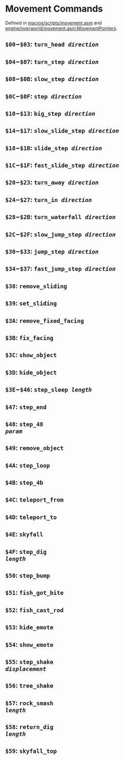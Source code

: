 # Movement Commands

Defined in [macros/scripts/movement.asm](/macros/scripts/movement.asm) and [engine/overworld/movement.asm:MovementPointers](/engine/overworld/movement.asm).


## `$00`−`$03`: <code>turn_head <i>direction</i></code>

## `$04`−`$07`: <code>turn_step <i>direction</i></code>

## `$08`−`$0B`: <code>slow_step <i>direction</i></code>

## `$0C`−`$0F`: <code>step <i>direction</i></code>

## `$10`−`$13`: <code>big_step <i>direction</i></code>

## `$14`−`$17`: <code>slow_slide_step <i>direction</i></code>

## `$18`−`$1B`: <code>slide_step <i>direction</i></code>

## `$1C`−`$1F`: <code>fast_slide_step <i>direction</i></code>

## `$20`−`$23`: <code>turn_away <i>direction</i></code>

## `$24`−`$27`: <code>turn_in <i>direction</i></code>

## `$28`−`$2B`: <code>turn_waterfall <i>direction</i></code>

## `$2C`−`$2F`: <code>slow_jump_step <i>direction</i></code>

## `$30`−`$33`: <code>jump_step <i>direction</i></code>

## `$34`−`$37`: <code>fast_jump_step <i>direction</i></code>

## `$38`: `remove_sliding`

## `$39`: `set_sliding`

## `$3A`: `remove_fixed_facing`

## `$3B`: `fix_facing`

## `$3C`: `show_object`

## `$3D`: `hide_object`

## `$3E`−`$46`: <code>step_sleep <i>length</i></code>

## `$47`: `step_end`

## `$48`: <code>step_48 <i>param</i></code>

## `$49`: `remove_object`

## `$4A`: `step_loop`

## `$4B`: `step_4b`

## `$4C`: `teleport_from`

## `$4D`: `teleport_to`

## `$4E`: `skyfall`

## `$4F`: <code>step_dig <i>length</i></code>

## `$50`: `step_bump`

## `$51`: `fish_got_bite`

## `$52`: `fish_cast_rod`

## `$53`: `hide_emote`

## `$54`: `show_emote`

## `$55`: <code>step_shake <i>displacement</i></code>

## `$56`: `tree_shake`

## `$57`: <code>rock_smash <i>length</i></code>

## `$58`: <code>return_dig <i>length</i></code>

## `$59`: `skyfall_top`

